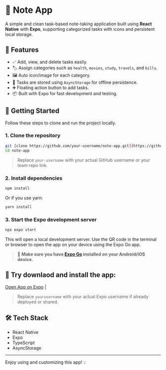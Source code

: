 # 📝 Note App

A simple and clean task-based note-taking application built using **React Native** with **Expo**, supporting categorized tasks with icons and persistent local storage.

## 📱 Features

- ✅ Add, view, and delete tasks easily.
- 🏷️ Assign categories such as `health`, `movies`, `study`, `travels`, and `bills`.
- 🖼️ Auto icon/image for each category.
- 💾 Tasks are stored using `AsyncStorage` for offline persistence.
- ➕ Floating action button to add tasks.
- 📦 Built with Expo for fast development and testing.

## 🚀 Getting Started

Follow these steps to clone and run the project locally.

### 1. Clone the repository

```bash
git [clone https://github.com/your-username/note-app.git](https://github.com/brvbrna/Note-App.git)
cd note-app
```

> Replace `your-username` with your actual GitHub username or your team repo link.

### 2. Install dependencies

```bash
npm install
```

Or if you use yarn:

```bash
yarn install
```

### 3. Start the Expo development server

```bash
npx expo start
```

This will open a local development server. Use the QR code in the terminal or browser to open the app on your device using the Expo Go app.

> 📱 **Make sure you have [Expo Go](https://expo.dev/client) installed on your Android/iOS device.**

## 👥 Try downlaod and install the app:

 [Open App on Expo](https://expo.dev/@yourusername/note-app) |

> Replace `yourusername` with your actual Expo username if already deployed or shared.

## 🛠️ Tech Stack

- React Native
- Expo
- TypeScript
- AsyncStorage

---

Enjoy using and customizing this app! 💡
